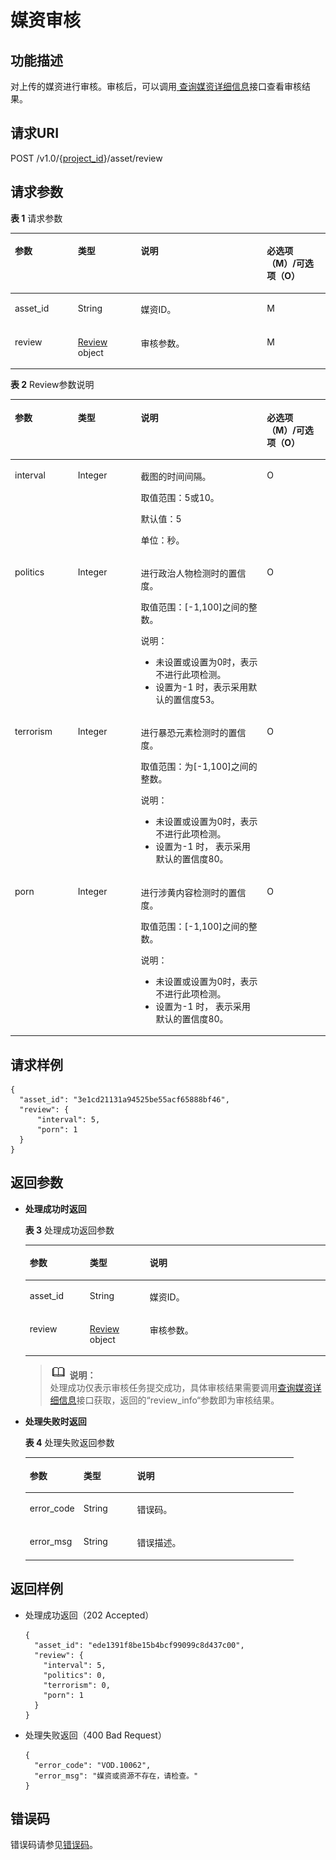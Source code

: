 # 媒资审核<a name="ZH-CN_TOPIC_0133735850"></a>

## 功能描述<a name="zh-cn_topic_0128109935_zh-cn_topic_0127939728_section114814192538"></a>

对上传的媒资进行审核。审核后，可以调用[ 查询媒资详细信息](查询媒资详细信息.md)接口查看审核结果。

## 请求URI<a name="zh-cn_topic_0128109935_zh-cn_topic_0127939728_section5241024145313"></a>

POST /v1.0/\{[project\_id](获取项目ID.md)\}/asset/review

## 请求参数<a name="zh-cn_topic_0128109935_zh-cn_topic_0127939728_section7297229175319"></a>

**表 1**  请求参数

<a name="zh-cn_topic_0128109935_zh-cn_topic_0127939728_table57967791"></a>
<table><thead align="left"><tr id="zh-cn_topic_0128109935_zh-cn_topic_0127939728_row62391565"><th class="cellrowborder" valign="top" width="20%" id="mcps1.2.5.1.1"><p id="zh-cn_topic_0128109935_zh-cn_topic_0127939728_p20552036"><a name="zh-cn_topic_0128109935_zh-cn_topic_0127939728_p20552036"></a><a name="zh-cn_topic_0128109935_zh-cn_topic_0127939728_p20552036"></a>参数</p>
</th>
<th class="cellrowborder" valign="top" width="20%" id="mcps1.2.5.1.2"><p id="zh-cn_topic_0128109935_zh-cn_topic_0127939728_p54102182"><a name="zh-cn_topic_0128109935_zh-cn_topic_0127939728_p54102182"></a><a name="zh-cn_topic_0128109935_zh-cn_topic_0127939728_p54102182"></a>类型</p>
</th>
<th class="cellrowborder" valign="top" width="40%" id="mcps1.2.5.1.3"><p id="zh-cn_topic_0128109935_zh-cn_topic_0127939728_p20200637"><a name="zh-cn_topic_0128109935_zh-cn_topic_0127939728_p20200637"></a><a name="zh-cn_topic_0128109935_zh-cn_topic_0127939728_p20200637"></a>说明</p>
</th>
<th class="cellrowborder" valign="top" width="20%" id="mcps1.2.5.1.4"><p id="p20618171592815"><a name="p20618171592815"></a><a name="p20618171592815"></a>必选项（M）/可选项（O）</p>
</th>
</tr>
</thead>
<tbody><tr id="zh-cn_topic_0128109935_zh-cn_topic_0127939728_row34515414"><td class="cellrowborder" valign="top" width="20%" headers="mcps1.2.5.1.1 "><p id="zh-cn_topic_0128109935_zh-cn_topic_0127939728_p44285184"><a name="zh-cn_topic_0128109935_zh-cn_topic_0127939728_p44285184"></a><a name="zh-cn_topic_0128109935_zh-cn_topic_0127939728_p44285184"></a>asset_id</p>
</td>
<td class="cellrowborder" valign="top" width="20%" headers="mcps1.2.5.1.2 "><p id="zh-cn_topic_0128109935_zh-cn_topic_0127939728_p30330179"><a name="zh-cn_topic_0128109935_zh-cn_topic_0127939728_p30330179"></a><a name="zh-cn_topic_0128109935_zh-cn_topic_0127939728_p30330179"></a>String</p>
</td>
<td class="cellrowborder" valign="top" width="40%" headers="mcps1.2.5.1.3 "><p id="zh-cn_topic_0128109935_zh-cn_topic_0127939728_p40825414"><a name="zh-cn_topic_0128109935_zh-cn_topic_0127939728_p40825414"></a><a name="zh-cn_topic_0128109935_zh-cn_topic_0127939728_p40825414"></a>媒资ID。</p>
</td>
<td class="cellrowborder" valign="top" width="20%" headers="mcps1.2.5.1.4 "><p id="zh-cn_topic_0128109935_zh-cn_topic_0127939728_p24065965"><a name="zh-cn_topic_0128109935_zh-cn_topic_0127939728_p24065965"></a><a name="zh-cn_topic_0128109935_zh-cn_topic_0127939728_p24065965"></a>M</p>
</td>
</tr>
<tr id="row18516589263"><td class="cellrowborder" valign="top" width="20%" headers="mcps1.2.5.1.1 "><p id="p20513581267"><a name="p20513581267"></a><a name="p20513581267"></a>review</p>
</td>
<td class="cellrowborder" valign="top" width="20%" headers="mcps1.2.5.1.2 "><p id="p1551165812620"><a name="p1551165812620"></a><a name="p1551165812620"></a><a href="#table86571545192310">Review</a> object</p>
</td>
<td class="cellrowborder" valign="top" width="40%" headers="mcps1.2.5.1.3 "><p id="p1751165816264"><a name="p1751165816264"></a><a name="p1751165816264"></a>审核参数。</p>
</td>
<td class="cellrowborder" valign="top" width="20%" headers="mcps1.2.5.1.4 "><p id="p155120583263"><a name="p155120583263"></a><a name="p155120583263"></a>M</p>
</td>
</tr>
</tbody>
</table>

**表 2**  Review参数说明

<a name="table86571545192310"></a>
<table><thead align="left"><tr id="zh-cn_topic_0129004451_row124991151087"><th class="cellrowborder" valign="top" width="20%" id="mcps1.2.5.1.1"><p id="zh-cn_topic_0129004451_p449905788"><a name="zh-cn_topic_0129004451_p449905788"></a><a name="zh-cn_topic_0129004451_p449905788"></a>参数</p>
</th>
<th class="cellrowborder" valign="top" width="20%" id="mcps1.2.5.1.2"><p id="zh-cn_topic_0129004451_p164992053815"><a name="zh-cn_topic_0129004451_p164992053815"></a><a name="zh-cn_topic_0129004451_p164992053815"></a>类型</p>
</th>
<th class="cellrowborder" valign="top" width="40%" id="mcps1.2.5.1.3"><p id="zh-cn_topic_0129004451_p104992512816"><a name="zh-cn_topic_0129004451_p104992512816"></a><a name="zh-cn_topic_0129004451_p104992512816"></a>说明</p>
</th>
<th class="cellrowborder" valign="top" width="20%" id="mcps1.2.5.1.4"><p id="zh-cn_topic_0129004451_p1352110103520"><a name="zh-cn_topic_0129004451_p1352110103520"></a><a name="zh-cn_topic_0129004451_p1352110103520"></a>必选项（M）/可选项（O）</p>
</th>
</tr>
</thead>
<tbody><tr id="zh-cn_topic_0129004451_row16499135989"><td class="cellrowborder" valign="top" width="20%" headers="mcps1.2.5.1.1 "><p id="zh-cn_topic_0129004451_p249919516814"><a name="zh-cn_topic_0129004451_p249919516814"></a><a name="zh-cn_topic_0129004451_p249919516814"></a>interval</p>
</td>
<td class="cellrowborder" valign="top" width="20%" headers="mcps1.2.5.1.2 "><p id="zh-cn_topic_0129004451_p1349915511816"><a name="zh-cn_topic_0129004451_p1349915511816"></a><a name="zh-cn_topic_0129004451_p1349915511816"></a>Integer</p>
</td>
<td class="cellrowborder" valign="top" width="40%" headers="mcps1.2.5.1.3 "><p id="zh-cn_topic_0129004451_p94887566218"><a name="zh-cn_topic_0129004451_p94887566218"></a><a name="zh-cn_topic_0129004451_p94887566218"></a>截图的时间间隔。</p>
<p id="zh-cn_topic_0129004451_p55759372210"><a name="zh-cn_topic_0129004451_p55759372210"></a><a name="zh-cn_topic_0129004451_p55759372210"></a>取值范围：5或10。</p>
<p id="zh-cn_topic_0129004451_p13858102462216"><a name="zh-cn_topic_0129004451_p13858102462216"></a><a name="zh-cn_topic_0129004451_p13858102462216"></a>默认值：5</p>
<p id="zh-cn_topic_0129004451_p184521346194517"><a name="zh-cn_topic_0129004451_p184521346194517"></a><a name="zh-cn_topic_0129004451_p184521346194517"></a>单位：秒。</p>
</td>
<td class="cellrowborder" valign="top" width="20%" headers="mcps1.2.5.1.4 "><p id="zh-cn_topic_0129004451_p134991750814"><a name="zh-cn_topic_0129004451_p134991750814"></a><a name="zh-cn_topic_0129004451_p134991750814"></a>O</p>
</td>
</tr>
<tr id="zh-cn_topic_0129004451_row24992511819"><td class="cellrowborder" valign="top" width="20%" headers="mcps1.2.5.1.1 "><p id="zh-cn_topic_0129004451_p1749917513814"><a name="zh-cn_topic_0129004451_p1749917513814"></a><a name="zh-cn_topic_0129004451_p1749917513814"></a>politics</p>
</td>
<td class="cellrowborder" valign="top" width="20%" headers="mcps1.2.5.1.2 "><p id="zh-cn_topic_0129004451_p8499352815"><a name="zh-cn_topic_0129004451_p8499352815"></a><a name="zh-cn_topic_0129004451_p8499352815"></a>Integer</p>
</td>
<td class="cellrowborder" valign="top" width="40%" headers="mcps1.2.5.1.3 "><p id="zh-cn_topic_0129004451_p16205124216220"><a name="zh-cn_topic_0129004451_p16205124216220"></a><a name="zh-cn_topic_0129004451_p16205124216220"></a>进行政治人物检测时的置信度。</p>
<p id="zh-cn_topic_0129004451_p1749910512816"><a name="zh-cn_topic_0129004451_p1749910512816"></a><a name="zh-cn_topic_0129004451_p1749910512816"></a>取值范围：[-1,100]之间的整数。</p>
<div class="note" id="zh-cn_topic_0129004451_note1971311219236"><a name="zh-cn_topic_0129004451_note1971311219236"></a><a name="zh-cn_topic_0129004451_note1971311219236"></a><span class="notetitle"> 说明： </span><div class="notebody"><a name="zh-cn_topic_0129004451_ul1583016569291"></a><a name="zh-cn_topic_0129004451_ul1583016569291"></a><ul id="zh-cn_topic_0129004451_ul1583016569291"><li>未设置或设置为0时，表示不进行此项检测。</li><li>设置为-1 时，表示采用默认的置信度53。</li></ul>
</div></div>
</td>
<td class="cellrowborder" valign="top" width="20%" headers="mcps1.2.5.1.4 "><p id="zh-cn_topic_0129004451_p04999518810"><a name="zh-cn_topic_0129004451_p04999518810"></a><a name="zh-cn_topic_0129004451_p04999518810"></a>O</p>
</td>
</tr>
<tr id="zh-cn_topic_0129004451_row14991851089"><td class="cellrowborder" valign="top" width="20%" headers="mcps1.2.5.1.1 "><p id="zh-cn_topic_0129004451_p184991451817"><a name="zh-cn_topic_0129004451_p184991451817"></a><a name="zh-cn_topic_0129004451_p184991451817"></a>terrorism</p>
</td>
<td class="cellrowborder" valign="top" width="20%" headers="mcps1.2.5.1.2 "><p id="zh-cn_topic_0129004451_p949912518818"><a name="zh-cn_topic_0129004451_p949912518818"></a><a name="zh-cn_topic_0129004451_p949912518818"></a>Integer</p>
</td>
<td class="cellrowborder" valign="top" width="40%" headers="mcps1.2.5.1.3 "><p id="zh-cn_topic_0129004451_p6438183042414"><a name="zh-cn_topic_0129004451_p6438183042414"></a><a name="zh-cn_topic_0129004451_p6438183042414"></a>进行暴恐元素检测时的置信度。</p>
<p id="zh-cn_topic_0129004451_p4513259818"><a name="zh-cn_topic_0129004451_p4513259818"></a><a name="zh-cn_topic_0129004451_p4513259818"></a>取值范围：为[-1,100]之间的整数。</p>
<div class="note" id="zh-cn_topic_0129004451_note16415194202413"><a name="zh-cn_topic_0129004451_note16415194202413"></a><a name="zh-cn_topic_0129004451_note16415194202413"></a><span class="notetitle"> 说明： </span><div class="notebody"><a name="zh-cn_topic_0129004451_ul173821755123012"></a><a name="zh-cn_topic_0129004451_ul173821755123012"></a><ul id="zh-cn_topic_0129004451_ul173821755123012"><li>未设置或设置为0时，表示不进行此项检测。</li><li>设置为-1 时， 表示采用默认的置信度80。</li></ul>
</div></div>
</td>
<td class="cellrowborder" valign="top" width="20%" headers="mcps1.2.5.1.4 "><p id="zh-cn_topic_0129004451_p1551314513811"><a name="zh-cn_topic_0129004451_p1551314513811"></a><a name="zh-cn_topic_0129004451_p1551314513811"></a>O</p>
</td>
</tr>
<tr id="zh-cn_topic_0129004451_row105131955815"><td class="cellrowborder" valign="top" width="20%" headers="mcps1.2.5.1.1 "><p id="zh-cn_topic_0129004451_p951317510811"><a name="zh-cn_topic_0129004451_p951317510811"></a><a name="zh-cn_topic_0129004451_p951317510811"></a>porn</p>
</td>
<td class="cellrowborder" valign="top" width="20%" headers="mcps1.2.5.1.2 "><p id="zh-cn_topic_0129004451_p651345585"><a name="zh-cn_topic_0129004451_p651345585"></a><a name="zh-cn_topic_0129004451_p651345585"></a>Integer</p>
</td>
<td class="cellrowborder" valign="top" width="40%" headers="mcps1.2.5.1.3 "><p id="zh-cn_topic_0129004451_p19720165911246"><a name="zh-cn_topic_0129004451_p19720165911246"></a><a name="zh-cn_topic_0129004451_p19720165911246"></a>进行涉黄内容检测时的置信度。</p>
<p id="zh-cn_topic_0129004451_p551310515816"><a name="zh-cn_topic_0129004451_p551310515816"></a><a name="zh-cn_topic_0129004451_p551310515816"></a>取值范围：[-1,100]之间的整数。</p>
<div class="note" id="zh-cn_topic_0129004451_note92221912122512"><a name="zh-cn_topic_0129004451_note92221912122512"></a><a name="zh-cn_topic_0129004451_note92221912122512"></a><span class="notetitle"> 说明： </span><div class="notebody"><a name="zh-cn_topic_0129004451_ul123338192252"></a><a name="zh-cn_topic_0129004451_ul123338192252"></a><ul id="zh-cn_topic_0129004451_ul123338192252"><li>未设置或设置为0时，表示不进行此项检测。</li><li>设置为-1 时， 表示采用默认的置信度80。</li></ul>
</div></div>
</td>
<td class="cellrowborder" valign="top" width="20%" headers="mcps1.2.5.1.4 "><p id="zh-cn_topic_0129004451_p95131853816"><a name="zh-cn_topic_0129004451_p95131853816"></a><a name="zh-cn_topic_0129004451_p95131853816"></a>O</p>
</td>
</tr>
</tbody>
</table>

## 请求样例<a name="zh-cn_topic_0128109935_zh-cn_topic_0127939728_section1249493515311"></a>

```
{
  "asset_id": "3e1cd21131a94525be55acf65888bf46", 
  "review": {
      "interval": 5,
      "porn": 1
  }
}
```

## 返回参数<a name="zh-cn_topic_0128109935_zh-cn_topic_0127939728_section162761640105314"></a>

-   **处理成功时返回**

    **表 3**  处理成功返回参数

    <a name="zh-cn_topic_0128109935_zh-cn_topic_0127939728_table43628969"></a>
    <table><thead align="left"><tr id="zh-cn_topic_0128109935_zh-cn_topic_0127939728_row32619268"><th class="cellrowborder" valign="top" width="20%" id="mcps1.2.4.1.1"><p id="zh-cn_topic_0128109935_zh-cn_topic_0127939728_p24915013"><a name="zh-cn_topic_0128109935_zh-cn_topic_0127939728_p24915013"></a><a name="zh-cn_topic_0128109935_zh-cn_topic_0127939728_p24915013"></a>参数</p>
    </th>
    <th class="cellrowborder" valign="top" width="20%" id="mcps1.2.4.1.2"><p id="zh-cn_topic_0128109935_zh-cn_topic_0127939728_p4850167"><a name="zh-cn_topic_0128109935_zh-cn_topic_0127939728_p4850167"></a><a name="zh-cn_topic_0128109935_zh-cn_topic_0127939728_p4850167"></a>类型</p>
    </th>
    <th class="cellrowborder" valign="top" width="60%" id="mcps1.2.4.1.3"><p id="zh-cn_topic_0128109935_zh-cn_topic_0127939728_p57319233"><a name="zh-cn_topic_0128109935_zh-cn_topic_0127939728_p57319233"></a><a name="zh-cn_topic_0128109935_zh-cn_topic_0127939728_p57319233"></a>说明</p>
    </th>
    </tr>
    </thead>
    <tbody><tr id="zh-cn_topic_0128109935_zh-cn_topic_0127939728_row7877056"><td class="cellrowborder" valign="top" width="20%" headers="mcps1.2.4.1.1 "><p id="zh-cn_topic_0128109935_zh-cn_topic_0127939728_p34061795"><a name="zh-cn_topic_0128109935_zh-cn_topic_0127939728_p34061795"></a><a name="zh-cn_topic_0128109935_zh-cn_topic_0127939728_p34061795"></a>asset_id</p>
    </td>
    <td class="cellrowborder" valign="top" width="20%" headers="mcps1.2.4.1.2 "><p id="zh-cn_topic_0128109935_zh-cn_topic_0127939728_p7542019"><a name="zh-cn_topic_0128109935_zh-cn_topic_0127939728_p7542019"></a><a name="zh-cn_topic_0128109935_zh-cn_topic_0127939728_p7542019"></a>String</p>
    </td>
    <td class="cellrowborder" valign="top" width="60%" headers="mcps1.2.4.1.3 "><p id="zh-cn_topic_0128109935_zh-cn_topic_0127939728_p6923783"><a name="zh-cn_topic_0128109935_zh-cn_topic_0127939728_p6923783"></a><a name="zh-cn_topic_0128109935_zh-cn_topic_0127939728_p6923783"></a>媒资ID。</p>
    </td>
    </tr>
    <tr id="row1890619490296"><td class="cellrowborder" valign="top" width="20%" headers="mcps1.2.4.1.1 "><p id="p1590711491292"><a name="p1590711491292"></a><a name="p1590711491292"></a>review</p>
    </td>
    <td class="cellrowborder" valign="top" width="20%" headers="mcps1.2.4.1.2 "><p id="p16907104911298"><a name="p16907104911298"></a><a name="p16907104911298"></a><a href="#table86571545192310">Review </a>object</p>
    </td>
    <td class="cellrowborder" valign="top" width="60%" headers="mcps1.2.4.1.3 "><p id="p590714491294"><a name="p590714491294"></a><a name="p590714491294"></a>审核参数。</p>
    </td>
    </tr>
    </tbody>
    </table>

    >![](public_sys-resources/icon-note.gif) **说明：**   
    >处理成功仅表示审核任务提交成功，具体审核结果需要调用[查询媒资详细信息](查询媒资详细信息.md)接口获取，返回的“review\_info“参数即为审核结果。  

-   **处理失败时返回**

    **表 4**  处理失败返回参数

    <a name="table8107146194412"></a>
    <table><thead align="left"><tr id="row16107862441"><th class="cellrowborder" valign="top" width="20%" id="mcps1.2.4.1.1"><p id="p1412466124414"><a name="p1412466124414"></a><a name="p1412466124414"></a>参数</p>
    </th>
    <th class="cellrowborder" valign="top" width="20%" id="mcps1.2.4.1.2"><p id="p121241568444"><a name="p121241568444"></a><a name="p121241568444"></a>类型</p>
    </th>
    <th class="cellrowborder" valign="top" width="60%" id="mcps1.2.4.1.3"><p id="p1312414674420"><a name="p1312414674420"></a><a name="p1312414674420"></a>说明</p>
    </th>
    </tr>
    </thead>
    <tbody><tr id="row13124116124413"><td class="cellrowborder" valign="top" width="20%" headers="mcps1.2.4.1.1 "><p id="p11240634415"><a name="p11240634415"></a><a name="p11240634415"></a>error_code</p>
    </td>
    <td class="cellrowborder" valign="top" width="20%" headers="mcps1.2.4.1.2 "><p id="p414018615446"><a name="p414018615446"></a><a name="p414018615446"></a>String</p>
    </td>
    <td class="cellrowborder" valign="top" width="60%" headers="mcps1.2.4.1.3 "><p id="p161241669445"><a name="p161241669445"></a><a name="p161241669445"></a>错误码。</p>
    </td>
    </tr>
    <tr id="row01401168446"><td class="cellrowborder" valign="top" width="20%" headers="mcps1.2.4.1.1 "><p id="p171409604412"><a name="p171409604412"></a><a name="p171409604412"></a>error_msg</p>
    </td>
    <td class="cellrowborder" valign="top" width="20%" headers="mcps1.2.4.1.2 "><p id="p91404614444"><a name="p91404614444"></a><a name="p91404614444"></a>String</p>
    </td>
    <td class="cellrowborder" valign="top" width="60%" headers="mcps1.2.4.1.3 "><p id="p16140666447"><a name="p16140666447"></a><a name="p16140666447"></a>错误描述。</p>
    </td>
    </tr>
    </tbody>
    </table>


## 返回样例<a name="zh-cn_topic_0128109935_zh-cn_topic_0127939728_section1164111461532"></a>

-   处理成功返回（202 Accepted）

    ```
    {
      "asset_id": "ede1391f8be15b4bcf99099c8d437c00",
      "review": {
        "interval": 5,
        "politics": 0,
        "terrorism": 0,
        "porn": 1
      }
    }
    ```

-   处理失败返回（400 Bad Request）

    ```
    {
      "error_code": "VOD.10062",
      "error_msg": "媒资或资源不存在，请检查。"
    }
    ```


## 错误码<a name="section569214377267"></a>

错误码请参见[错误码](错误码.md)。

